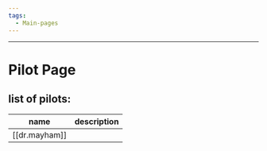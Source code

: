 ```yaml
---
tags:
  - Main-pages
---
```

---
# Pilot Page

## **list of pilots**:

| name          | description |
| ------------- | ----------- |
| [[dr.mayham]] |             |

